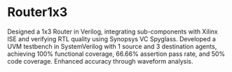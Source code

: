 # Router1x3
Designed a 1x3 Router in Verilog, integrating sub-components with Xilinx ISE and verifying RTL quality using Synopsys VC Spyglass. Developed a UVM testbench in SystemVerilog with 1 source and 3 destination agents, achieving 100% functional coverage, 66.66% assertion pass rate, and 50% code coverage. Enhanced accuracy through waveform analysis.
